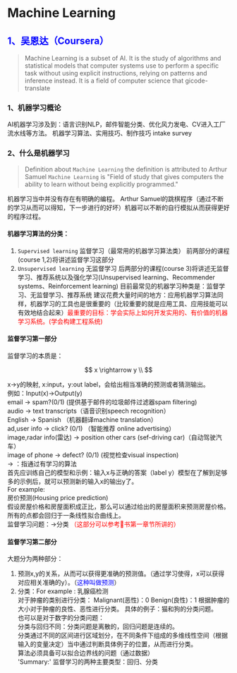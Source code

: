 # Machine Learning
## <font color='blue'>1、吴恩达（Coursera）</font>
> Machine Learning is a subset of AI. It is the study of    algorithms and statistical models that computer systems use to perform a specific task without using explicit instructions, relying on patterns and inference instead. It is a field of computer science that gicode-translate

### 1、机器学习概论
AI机器学习涉及到：语言识别NLP，邮件智能分类、优化风力发电、CV进入工厂流水线等方法。
机器学习算法、实用技巧、制作技巧
intake survey  

### 2、什么是机器学习

>Definition about `Machine Learning`
the definition is attributed to Arthur Samuel 
`Machine Learning` is "Field of study that gives computers the ability to learn without being explicitly programmed."

机器学习当中并没有存在有明确的编程。
Arthur Samuel的跳棋程序（通过不断的学习从而可以得知，下一步进行的好坏）机器可以不断的自行模拟从而获得更好的程序过程。
#### 机器学习算法的分类：
1. `Supervised learning` 监督学习（最常用的机器学习算法类）
前两部分的课程(course 1,2)将讲述监督学习这部分
2. `Unsupervised learning` 无监督学习
后两部分的课程(course 3)将讲述无监督学习、推荐系统以及强化学习(Unsupervised learning、Recommender systems、Reinforcement learning)
目前最常见的机器学习种类是：监督学习、无监督学习、推荐系统
建议花费大量时间的地方：应用机器学习算法同样，机器学习的工具也是很重要的（比较重要的就是应用工具、应用技能可以有效地结合起来）<font color='red'>最重要的目标：学会实际上如何开发实用的、有价值的机器学习系统。(学会构建工程系统)</font>

#### 监督学习第一部分
监督学习的本质是：  

$$
x \rightarrow y \\
$$

x->y的映射, x:input，y:out label，会给出相当准确的预测或者猜测输出。  
例如：Input(x)->Output(y)   
email -> spam?(0/1) (提供基于邮件的垃圾邮件过滤器spam filtering)  
audio -> text transcripts（语音识别speech recognition）  
English -> Spanish （机器翻译machine translation）  
ad,user info -> click? (0/1) （智能推荐 online advertising）  
image,radar info(雷达) -> position other cars (sef-driving car)（自动驾驶汽车）  
image of phone -> defect? (0/1) (视觉检查visual inspection)  
-> ：指通过有学习的算法  
首先应训练自己的模型和示例：输入x与正确的答案（label y）模型在了解到足够多的示例后，就可以预测新的输入x的输出y了。  
For example:  
    房价预测(Housing price prediction)  
    假设房屋价格和房屋面积成正比，那么可以通过给出的房屋面积来预测房屋价格。所有的点都会回归于一条线性拟合曲线上。  
监督学习问题：->分类 <font color='red'>（这部分可以参考🍉书第一章节所讲的）</font>  

#### 监督学习第二部分
大题分为两种部分：  
1. 预测x,y的关系，从而可以获得更准确的预测值。（通过学习使得，x可以获得对应相关准确的y）。（<font color='blue'>这种叫做预测</font>）  
2. 分类：For example : 乳腺癌检测    
对于肿瘤的类别进行分类：
Malignant(恶性)：0
Benign(良性)：1
根据肿瘤的大小对于肿瘤的良性、恶性进行分类。 
具体的例子：猫和狗的分类问题。      
也可以是对于数字的分类问题：   
分类与回归不同：分类问题是离散的，回归问题是连续的。        
分类通过不同的区间进行区域划分，在不同条件下组成的多维线性空间（根据输入的变量决定）当中通过判断具体例子的位置，从而进行分类。        
算法必须具备可以拟合边界线的问题（通过数据）        
'Summary:'
监督学习的两种主要类型：回归、分类

